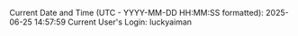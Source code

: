 Current Date and Time (UTC - YYYY-MM-DD HH:MM:SS formatted): 2025-06-25 14:57:59
Current User's Login: luckyaiman
